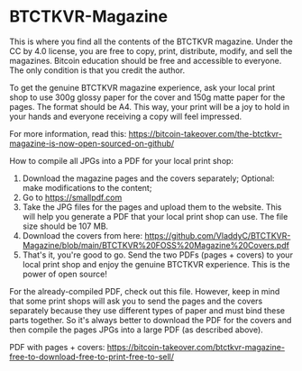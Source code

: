 # BTCTKVR-Magazine

This is where you find all the contents of the BTCTKVR magazine. Under the CC by 4.0 license, you are free to copy, print, distribute, modify, and sell the magazines.
Bitcoin education should be free and accessible to everyone. The only condition is that you credit the author.

To get the genuine BTCTKVR magazine experience, ask your local print shop to use 300g glossy paper for the cover and 150g matte paper for the pages. The format should be A4. This way, your print will be a joy to hold in your hands and everyone receiving a copy will feel impressed.

For more information, read this: https://bitcoin-takeover.com/the-btctkvr-magazine-is-now-open-sourced-on-github/ 


How to compile all JPGs into a PDF for your local print shop:
1. Download the magazine pages and the covers separately;
Optional: make modifications to the content;
2. Go to https://smallpdf.com
3. Take the JPG files for the pages and upload them to the website. This will help you generate a PDF that your local print shop can use. The file size should be 107 MB.
4. Download the covers from here: https://github.com/VladdyC/BTCTKVR-Magazine/blob/main/BTCTKVR%20FOSS%20Magazine%20Covers.pdf
5. That's it, you're good to go. Send the two PDFs (pages + covers) to your local print shop and enjoy the genuine BTCTKVR experience. This is the power of open source!

For the already-compiled PDF, check out this file. However, keep in mind that some print shops will ask you to send the pages and the covers separately because they use different types of paper and must bind these parts together. So it's always better to download the PDF for the covers and then compile the pages JPGs into a large PDF (as described above).

PDF with pages + covers: https://bitcoin-takeover.com/btctkvr-magazine-free-to-download-free-to-print-free-to-sell/
